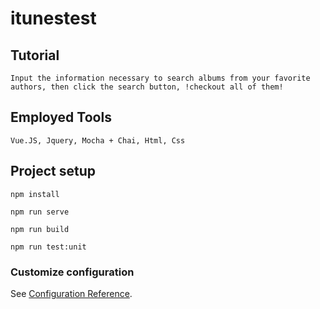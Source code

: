 # itunestest

## Tutorial
```
Input the information necessary to search albums from your favorite authors, then click the search button, !checkout all of them!
```

## Employed Tools
```
Vue.JS, Jquery, Mocha + Chai, Html, Css 
```
## Project setup
```
npm install

npm run serve

npm run build

npm run test:unit
```

### Customize configuration
See [Configuration Reference](https://cli.vuejs.org/config/).
